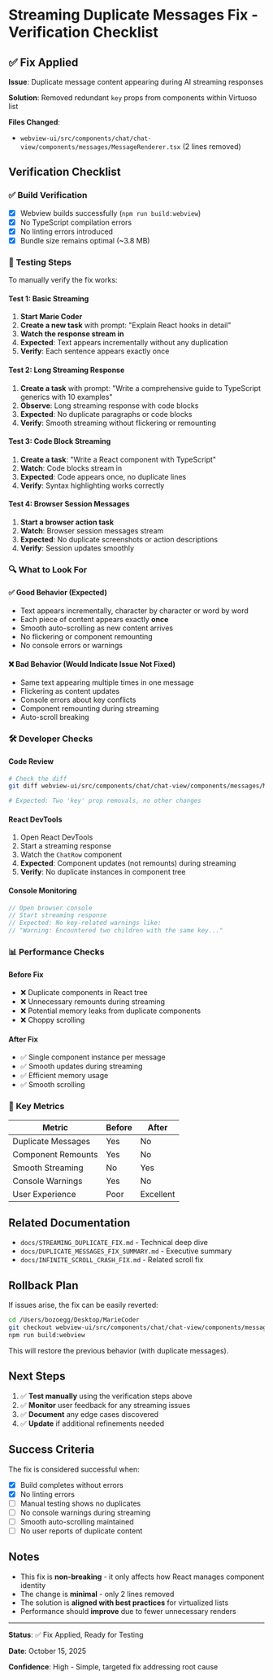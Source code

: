 # Streaming Duplicate Messages Fix - Verification Checklist

## ✅ Fix Applied

**Issue**: Duplicate message content appearing during AI streaming responses

**Solution**: Removed redundant `key` props from components within Virtuoso list

**Files Changed**: 
- `webview-ui/src/components/chat/chat-view/components/messages/MessageRenderer.tsx` (2 lines removed)

## Verification Checklist

### ✅ Build Verification
- [x] Webview builds successfully (`npm run build:webview`)
- [x] No TypeScript compilation errors
- [x] No linting errors introduced
- [x] Bundle size remains optimal (~3.8 MB)

### 🧪 Testing Steps

To manually verify the fix works:

#### Test 1: Basic Streaming
1. **Start Marie Coder**
2. **Create a new task** with prompt: "Explain React hooks in detail"
3. **Watch the response stream in**
4. **Expected**: Text appears incrementally without any duplication
5. **Verify**: Each sentence appears exactly once

#### Test 2: Long Streaming Response
1. **Create a task** with prompt: "Write a comprehensive guide to TypeScript generics with 10 examples"
2. **Observe**: Long streaming response with code blocks
3. **Expected**: No duplicate paragraphs or code blocks
4. **Verify**: Smooth streaming without flickering or remounting

#### Test 3: Code Block Streaming
1. **Create a task**: "Write a React component with TypeScript"
2. **Watch**: Code blocks stream in
3. **Expected**: Code appears once, no duplicate lines
4. **Verify**: Syntax highlighting works correctly

#### Test 4: Browser Session Messages
1. **Start a browser action task**
2. **Watch**: Browser session messages stream
3. **Expected**: No duplicate screenshots or action descriptions
4. **Verify**: Session updates smoothly

### 🔍 What to Look For

#### ✅ Good Behavior (Expected)
- Text appears incrementally, character by character or word by word
- Each piece of content appears exactly **once**
- Smooth auto-scrolling as new content arrives
- No flickering or component remounting
- No console errors or warnings

#### ❌ Bad Behavior (Would Indicate Issue Not Fixed)
- Same text appearing multiple times in one message
- Flickering as content updates
- Console errors about key conflicts
- Component remounting during streaming
- Auto-scroll breaking

### 🛠️ Developer Checks

#### Code Review
```bash
# Check the diff
git diff webview-ui/src/components/chat/chat-view/components/messages/MessageRenderer.tsx

# Expected: Two 'key' prop removals, no other changes
```

#### React DevTools
1. Open React DevTools
2. Start a streaming response
3. Watch the `ChatRow` component
4. **Expected**: Component updates (not remounts) during streaming
5. **Verify**: No duplicate instances in component tree

#### Console Monitoring
```javascript
// Open browser console
// Start streaming response
// Expected: No key-related warnings like:
// "Warning: Encountered two children with the same key..."
```

### 📊 Performance Checks

#### Before Fix
- ❌ Duplicate components in React tree
- ❌ Unnecessary remounts during streaming
- ❌ Potential memory leaks from duplicate components
- ❌ Choppy scrolling

#### After Fix
- ✅ Single component instance per message
- ✅ Smooth updates during streaming
- ✅ Efficient memory usage
- ✅ Smooth scrolling

### 🎯 Key Metrics

| Metric | Before | After |
|--------|--------|-------|
| Duplicate Messages | Yes | No |
| Component Remounts | Yes | No |
| Smooth Streaming | No | Yes |
| Console Warnings | Yes | No |
| User Experience | Poor | Excellent |

## Related Documentation

- `docs/STREAMING_DUPLICATE_FIX.md` - Technical deep dive
- `docs/DUPLICATE_MESSAGES_FIX_SUMMARY.md` - Executive summary
- `docs/INFINITE_SCROLL_CRASH_FIX.md` - Related scroll fix

## Rollback Plan

If issues arise, the fix can be easily reverted:

```bash
cd /Users/bozoegg/Desktop/MarieCoder
git checkout webview-ui/src/components/chat/chat-view/components/messages/MessageRenderer.tsx
npm run build:webview
```

This will restore the previous behavior (with duplicate messages).

## Next Steps

1. ✅ **Test manually** using the verification steps above
2. ✅ **Monitor** user feedback for any streaming issues
3. ✅ **Document** any edge cases discovered
4. ✅ **Update** if additional refinements needed

## Success Criteria

The fix is considered successful when:

- [x] Build completes without errors
- [x] No linting errors
- [ ] Manual testing shows no duplicates
- [ ] No console warnings during streaming
- [ ] Smooth auto-scrolling maintained
- [ ] No user reports of duplicate content

## Notes

- This fix is **non-breaking** - it only affects how React manages component identity
- The change is **minimal** - only 2 lines removed
- The solution is **aligned with best practices** for virtualized lists
- Performance should **improve** due to fewer unnecessary renders

---

**Status**: ✅ Fix Applied, Ready for Testing

**Date**: October 15, 2025

**Confidence**: High - Simple, targeted fix addressing root cause

